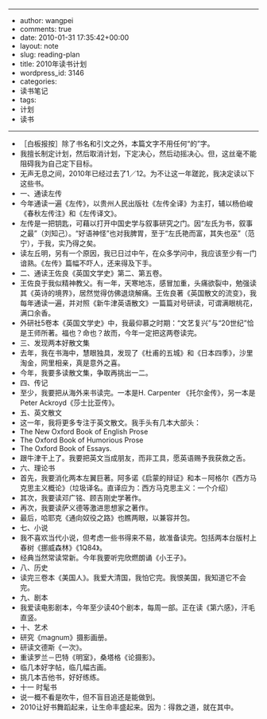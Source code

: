 - --
- author: wangpei
- comments: true
- date: 2010-01-31 17:35:42+00:00
- layout: note
- slug: reading-plan
- title: 2010年读书计划
- wordpress_id: 3146
- categories:
- 读书笔记
- tags:
- 计划
- 读书
- --
- ［白板报按］除了书名和引文之外，本篇文字不用任何“的”字。
- 我擅长制定计划，然后取消计划，下定决心，然后动摇决心。但，这丝毫不能阻碍我为自己定下目标。
- 无声无息之间，2010年已经过去了1／12。为不让这一年蹉跎，我决定读以下这些书。
- 一、通读左传
- 今年通读一遍《左传》，以贵州人民出版社《左传全译》为主打，辅以杨伯峻《春秋左传注》和《左传译文》。
- 左传是一把钥匙，可藉以打开中国史学与叙事研究之门。因“左氏为书，叙事之最”（刘知己）。“好语神怪”也对我脾胃，至于“左氏艳而富，其失也巫”（范宁），于我，实乃得之矣。
- 读左丘明，另有一个原因，我已日过中午，在众多学问中，我应该至少有一门谙熟。《左传》篇幅不吓人，还来得及下手。
- 二、通读王佐良《英国文学史》第二、第五卷。
- 王佐良于我似精神教父。有一年，天寒地冻，感冒加重，头痛欲裂中，勉强读其《英诗的境界》，居然觉得仿佛退烧解痛。王佐良著《英国散文的流变》，我每年通读一遍，并对照《新牛津英语散文》一篇篇对号研读，可谓满眼桃花，满口余香。
- 外研社5卷本《英国文学史》中，我最仰慕之时期：“文艺复兴”与“20世纪”恰是王师所著。福也？命也？故而，今年一定把这两卷读完。
- 三、发现两本好散文集
- 去年，我在书海中，慧眼独具，发现了《杜甫的五城》和《日本四季》，沙里淘金，网里相亲，真是意外之喜。
- 今年，我要多读散文集，争取再挑出一二。
- 四、传记
- 至少，我要把从海外来书读完。一本是H. Carpenter 《托尔金传》，另一本是Peter Ackroyd《莎士比亚传》。
- 五、英文散文
- 这一年，我将更多专注于英文散文。我手头有几本大部头：
- The New Oxford Book of English Prose
- The Oxford Book of Humorious Prose
- The Oxford Book of Essays.
- 跟牛津干上了。我要把英文当成朋友，而非工具，愿英语赐予我获救之舌。
- 六、理论书
- 首先，我要消化两本左翼巨著。阿多诺《启蒙的辩证》和本－阿格尔《西方马克思主义概论》（垃圾译名。直译应为：西方马克思主义：一个介绍）
- 其次，我要读邓广铭、顾吉刚史学著作。
- 再次，我要读萨义德等激进思想家之著作。
- 最后，哈耶克《通向奴役之路》也瞧两眼，以兼容并包。
- 七、小说
- 我不喜欢当代小说，但考虑一些书得来不易，故准备读完。包括两本台版村上春树《挪威森林》《1Q84》。
- 经典当然常读常新。今年我要听完欣燃朗诵《小王子》。
- 八、历史
- 读完三卷本《美国人》。我爱大清国，我怕它完。我恨美国，我知道它不会完。
- 九、剧本
- 我爱读电影剧本，今年至少读40个剧本，每周一部。正在读《第六感》，汗毛直竖。
- 十、艺术
- 研究《magnum》摄影画册。
- 研读文德斯《一次》。
- 重读罗兰－巴特《明室》，桑塔格《论摄影》。
- 临几本好字帖，临几幅古画。
- 挑几本吉他书，好好练练。
- 十一 时髦书
- 说一概不看是吹牛，但不盲目追还是能做到。
- 2010让好书舞蹈起来，让生命丰盛起来。因为：得救之道，就在其中。
